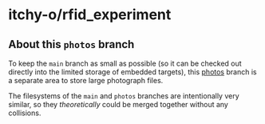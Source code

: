 # itchy-o/rfid_experiment

## About this `photos` branch

To keep the `main` branch as small as possible
(so it can be checked out directly into the limited storage of embedded targets), this
[photos](https://github.com/itchy-o/rfid_experiment/tree/photos)
branch is a separate area to store large photograph files.

The filesystems of the `main` and `photos` branches are intentionally very similar,
so they _theoretically_ could be merged together without any collisions.

